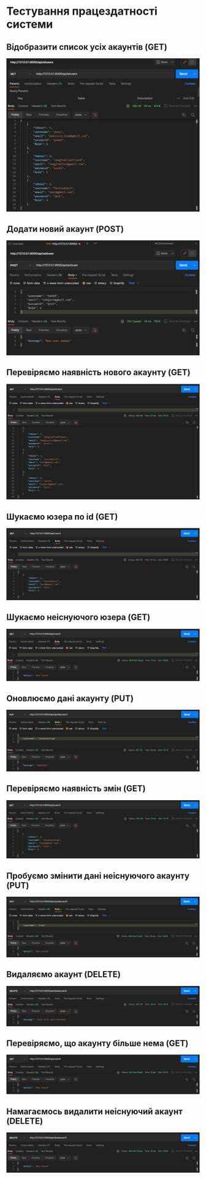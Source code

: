 # Тестування працездатності системи

## Відобразити список усіх акаунтів (GET)
<img src="../../allusers.png"/>

## Додати новий акаунт (POST)
<img src="../../adduser.png"/>

## Перевіряємо наявність нового акаунту (GET)
<img src="../../addeduser.png"/>

## Шукаємо юзера по id (GET)
<img src="../../finduser.png"/>

## Шукаємо неіснуючого юзера (GET)
<img src="../../usernotfound.png"/>

## Оновлюємо дані акаунту (PUT)
<img src="../../userupdate.png"/>

## Перевіряємо наявність змін (GET)
<img src="../../updateduser.png"/>

## Пробуємо змінити дані неіснуючого акаунту (PUT)
<img src="../../updatenotfound.png"/>

## Видаляємо акаунт (DELETE)
<img src="../../deleteuser.png"/>

## Перевіряємо, що акаунту більше нема (GET)
<img src="../../deleted.png"/>

## Намагаємось видалити неіснуючий акаунт (DELETE)
<img src="../../deletenotfound.png"/>